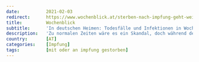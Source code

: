 ```yaml
---
date:          2021-02-03
redirect:      https://www.wochenblick.at/sterben-nach-impfung-geht-weiter-dutzende-tote-in-deutschen-heimen/
title:         Wochenblick
subtitle:      'In deutschen Heimen: Todesfälle und Infektionen in Wochen nach Impfung'
description:   'Zu normalen Zeiten wäre es ein Skandal, doch während der angeblichen Corona-Pandemie werden diese "Zufälle ohne Zusammenhang" hingenommen.'
country:       [AT]
categories:    [Impfung]
tags:          [mit oder an impfung gestorben]
---
```

